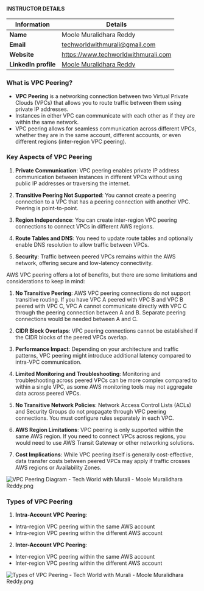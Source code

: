 #### INSTRUCTOR DETAILS

|  Information             | Details                                                                      |
|----------------------    |------------------------------------------------------------------------------|
| **Name**                 | Moole Muralidhara Reddy                                                      |
| **Email**                | techworldwithmurali@gmail.com                                                |
| **Website**              | https://www.techworldwithmurali.com               |
| **LinkedIn profile**     | [Moole Muralidhara Reddy](https://www.linkedin.com/in/moole-muralidhara-reddy) |

### What is VPC Peering?

- **VPC Peering** is a networking connection between two Virtual Private Clouds (VPCs) that allows you to route traffic between them using private IP addresses.
- Instances in either VPC can communicate with each other as if they are within the same network.
- VPC peering allows for seamless communication across different VPCs, whether they are in the same account, different accounts, or even different regions (inter-region VPC peering).

### Key Aspects of VPC Peering

1. **Private Communication**: VPC peering enables private IP address communication between instances in different VPCs without using public IP addresses or traversing the internet.
   
2. **Transitive Peering Not Supported**: You cannot create a peering connection to a VPC that has a peering connection with another VPC. Peering is point-to-point.
   
3. **Region Independence**: You can create inter-region VPC peering connections to connect VPCs in different AWS regions.
   
4. **Route Tables and DNS**: You need to update route tables and optionally enable DNS resolution to allow traffic between VPCs.
   
5. **Security**: Traffic between peered VPCs remains within the AWS network, offering secure and low-latency connectivity.

AWS VPC peering offers a lot of benefits, but there are some limitations and considerations to keep in mind:

1. **No Transitive Peering**: AWS VPC peering connections do not support transitive routing. If you have VPC A peered with VPC B and VPC B peered with VPC C, VPC A cannot communicate directly with VPC C through the peering connection between A and B. Separate peering connections would be needed between A and C.

2. **CIDR Block Overlaps**: VPC peering connections cannot be established if the CIDR blocks of the peered VPCs overlap.

3. **Performance Impact**: Depending on your architecture and traffic patterns, VPC peering might introduce additional latency compared to intra-VPC communication.

4. **Limited Monitoring and Troubleshooting**: Monitoring and troubleshooting across peered VPCs can be more complex compared to within a single VPC, as some AWS monitoring tools may not aggregate data across peered VPCs.

5. **No Transitive Network Policies**: Network Access Control Lists (ACLs) and Security Groups do not propagate through VPC peering connections. You must configure rules separately in each VPC.

6. **AWS Region Limitations**: VPC peering is only supported within the same AWS region. If you need to connect VPCs across regions, you would need to use AWS Transit Gateway or other networking solutions.

7. **Cost Implications**: While VPC peering itself is generally cost-effective, data transfer costs between peered VPCs may apply if traffic crosses AWS regions or Availability Zones.

![VPC Peering Diagram - Tech World with Murali - Moole Muralidhara Reddy.png](https://github.com/techworldwithmurali/aws-zero-to-hero/blob/main/Day-15/images/Day%2015-VPC%20Peering%20Diagram%20-%20Moole%20Muralidhara%20Reddy%20-%20Tech%20World%20with%20Murali.png)

### Types of VPC Peering

1. **Intra-Account VPC Peering**:
  -  Intra-region VPC peering within the same AWS account
  -  Intra-region VPC peering within the different AWS account
   
2. **Inter-Account VPC Peering**:
  -  Inter-region VPC peering within the same AWS account
  -  Inter-region VPC peering within the different AWS account

![Types of VPC Peering - Tech World with Murali - Moole Muralidhara Reddy.png](https://github.com/techworldwithmurali/aws-zero-to-hero/blob/main/Day-15/images/Day%2015-Types%20of%20VPC%20Peering%20-%20Moole%20Muralidhara%20Reddy%20-%20Tech%20World%20with%20Murali.png)
